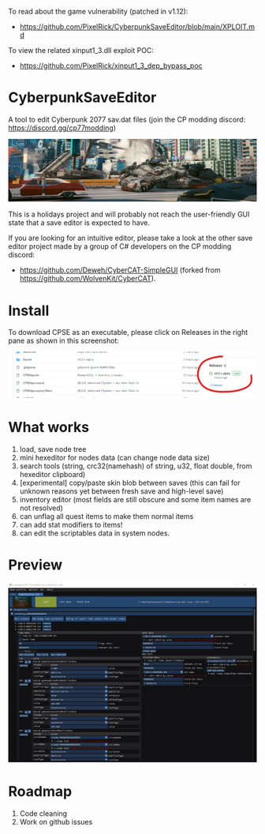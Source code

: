 To read about the game vulnerability (patched in v1.12):
- https://github.com/PixelRick/CyberpunkSaveEditor/blob/main/XPLOIT.md

To view the related xinput1_3.dll exploit POC:
- https://github.com/PixelRick/xinput1_3_dep_bypass_poc

# CyberpunkSaveEditor
A tool to edit Cyberpunk 2077 sav.dat files (join the CP modding discord: https://discord.gg/cp77modding)

![](./imgs/basilisks.png)

This is a holidays project and will probably not reach the user-friendly GUI state that a save editor is expected to have.

If you are looking for an intuitive editor, please take a look at the other save editor project made by a group of C# developers on the CP modding discord:
- https://github.com/Deweh/CyberCAT-SimpleGUI (forked from https://github.com/WolvenKit/CyberCAT).

# Install
To download CPSE as an executable, please click on Releases in the right pane as shown in this screenshot:

![](./imgs/tuto_github.png)

# What works
1) load, save node tree
2) mini hexeditor for nodes data (can change node data size)
3) search tools (string, crc32(namehash) of string, u32, float double, from hexeditor clipboard)
4) [experimental] copy/paste skin blob between saves
    (this can fail for unknown reasons yet between fresh save and high-level save)
5) inventory editor (most fields are still obscure and some item names are not resolved)
6) can unflag all quest items to make them normal items
7) can add stat modifiers to items!
8) can edit the scriptables data in system nodes.

# Preview
![](./imgs/preview.png)

# Roadmap
1) Code cleaning
2) Work on github issues
